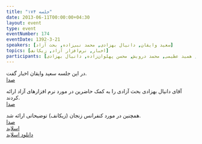 ```yaml
---
title: "جلسه ۱۷۴"
date: 2013-06-11T00:00:00+04:30
layout: event
type: event
eventNumber: 174
eventDate: 1392-3-21
speakers: [سعید وایقان, دانیال بهزادی, محمد نبی‌زاده, بحث آزاد]
topics: [اخبار, نرم‌افزار آزاد, زیکانف]
participants: [بهنام توکلی کرمانی, اشکان قاسمی, سعید وایقانی, علیرضا جعفری, زهرا اصلانی, اسماعیل پارسا ضیابری, بهنام بهجت مرندی, علی رستگار, محمد جهانگیری, شایان معمارزاده, علی رستمی, سید محمد مسعود صدرنژاد, حمید شهبازی, علی مروتی, رضا نوروزی, مازیار سجودیان, مجید اورعی, شهره شاد دلیان, رغد مشفق, دانیال نیک‌نام, نسترن محمودیار, همید عظیمی, محمد درویش, محسن پهلوان‌زاده, دانیال بهزادی]
---
```

در این جلسه سعید وایقان اخبار گفت.  
[صدا](https://archive.org/details/tehlug_174_news)

آقای دانیال بهزادی بحث آزادی را به کمک حاضرین در مورد نرم افزارهای آزاد ارائه کردند.  
[صدا](https://archive.org/details/tehlug_174_interactive_free_software)

همچنین در مورد کنفرانس زنجان (زیکانف) توضیحاتی ارائه شد.  
[صدا](https://archive.org/details/tehlug_174_zconf)  
[اسلاید](/events/presentations/174/zconf)  
[دانلود اسلاید](/events/presentations/174/zconf.zip)  


